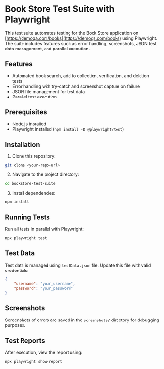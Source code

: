 # Book Store Test Suite with Playwright

This test suite automates testing for the Book Store application on [https://demoqa.com/books](https://demoqa.com/books) using Playwright. The suite includes features such as error handling, screenshots, JSON test data management, and parallel execution.

## Features
- Automated book search, add to collection, verification, and deletion tests
- Error handling with try-catch and screenshot capture on failure
- JSON file management for test data
- Parallel test execution

## Prerequisites
- Node.js installed
- Playwright installed (`npm install -D @playwright/test`)

## Installation
1. Clone this repository:
```bash
git clone <your-repo-url>
```
2. Navigate to the project directory:
```bash
cd bookstore-test-suite
```
3. Install dependencies:
```bash
npm install
```

## Running Tests
Run all tests in parallel with Playwright:
```bash
npx playwright test
```

## Test Data
Test data is managed using `testData.json` file. Update this file with valid credentials:
```json
{
    "username": "your_username",
    "password": "your_password"
}
```

## Screenshots
Screenshots of errors are saved in the `screenshots/` directory for debugging purposes.

## Test Reports
After execution, view the report using:
```bash
npx playwright show-report
```


